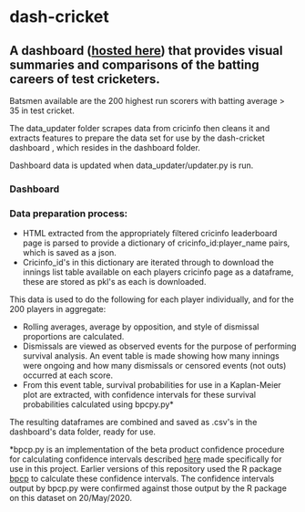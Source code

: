 # dash-cricket

## A dashboard ([hosted here](https://burningtin-cricket.herokuapp.com/)) that provides visual summaries and comparisons of the batting careers of test cricketers. 

Batsmen available are the 200 highest run scorers with batting average > 35 in test cricket.

The data_updater folder scrapes data from cricinfo then cleans it and extracts features to prepare the data set for use by the dash-cricket dashboard , which resides in the dashboard folder.
 
Dashboard data is updated when data_updater/updater.py is run.

### Dashboard

### Data preparation process:

* HTML extracted from the appropriately filtered cricinfo leaderboard page is parsed to provide a dictionary of cricinfo_id:player_name pairs, which is saved as a json.
* Cricinfo_id's in this dictionary are iterated through to download the innings list table available on each players cricinfo page as a dataframe, these are stored as pkl's as each is downloaded. 

This data is used to do the following for each player individually, and for the 200 players in aggregate:

* Rolling averages, average by opposition, and style of dismissal proportions are calculated.
* Dismissals are viewed as observed events for the purpose of performing survival analysis. An event table is made showing how many innings were ongoing and how many dismissals or censored events (not outs) occurred at each score.
* From this event table, survival probabilities for use in a Kaplan-Meier plot are extracted, with confidence intervals for these survival probabilities calculated using bpcpy.py\* 

The resulting dataframes are combined and saved as .csv's in the dashboard's data folder, ready for use.

\*bpcp.py is an implementation of the beta product confidence procedure for calculating confidence intervals described [here](https://www.ncbi.nlm.nih.gov/pmc/articles/PMC3769999/) made specifically for use in this project. Earlier versions of this repository used the R package [bpcp](https://cran.r-project.org/web/packages/bpcp/bpcp.pdf) to calculate these confidence intervals. 
The confidence intervals output by bpcp.py were confirmed against those output by the R package on this dataset on 20/May/2020.
